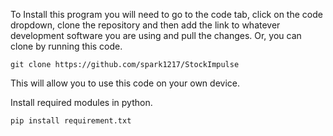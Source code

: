 To Install this program you will need to go to the code tab, click on the code dropdown, clone the repository and then add the link to whatever development software you are using and pull the changes. Or, you can clone by running this code.

```
git clone https://github.com/spark1217/StockImpulse
```
This will allow you to use this code on your own device.  
  
Install required modules in python.
```
pip install requirement.txt
```


